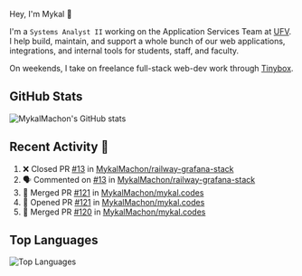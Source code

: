 Hey, I'm Mykal 👋

I'm a `Systems Analyst II` working on the Application Services Team at [UFV](https://ufv.ca). 
I help build, maintain, and support a whole bunch of our web applications, integrations, and internal tools for students, staff, and faculty.

On weekends, I take on freelance full-stack web-dev work through [Tinybox](https://tinybox.dev).

## GitHub Stats
![MykalMachon's GitHub stats](https://github-readme-stats.vercel.app/api?username=MykalMachon&show_icons=true&theme=dark)

## Recent Activity 🚀

<!--START_SECTION:activity-->
1. ❌ Closed PR [#13](https://github.com/MykalMachon/railway-grafana-stack/pull/13) in [MykalMachon/railway-grafana-stack](https://github.com/MykalMachon/railway-grafana-stack)
2. 🗣 Commented on [#13](https://github.com/MykalMachon/railway-grafana-stack/pull/13#issuecomment-3141763245) in [MykalMachon/railway-grafana-stack](https://github.com/MykalMachon/railway-grafana-stack)
3. 🎉 Merged PR [#121](https://github.com/MykalMachon/mykal.codes/pull/121) in [MykalMachon/mykal.codes](https://github.com/MykalMachon/mykal.codes)
4. 💪 Opened PR [#121](https://github.com/MykalMachon/mykal.codes/pull/121) in [MykalMachon/mykal.codes](https://github.com/MykalMachon/mykal.codes)
5. 🎉 Merged PR [#120](https://github.com/MykalMachon/mykal.codes/pull/120) in [MykalMachon/mykal.codes](https://github.com/MykalMachon/mykal.codes)
<!--END_SECTION:activity-->

## Top Languages
![Top Languages](https://github-readme-stats.vercel.app/api/top-langs/?username=MykalMachon&layout=compact&theme=dark)
